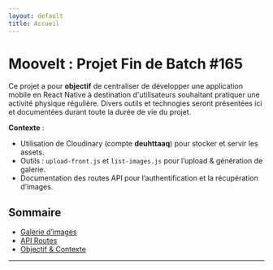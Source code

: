 ```yaml
---
layout: default
title: Accueil
---
```


# MooveIt : Projet Fin de Batch #165

<div class="intro content-center" markdown="1">

Ce projet a pour **objectif** de centraliser de développer une application mobile en React Native à destination d'utilisateurs souhaitant pratiquer une activité physique régulière. Divers outils et technogies seront présentées ici et documentées durant toute la durée de vie du projet.

**Contexte** :

- Utilisation de Cloudinary (compte **deuhttaaq**) pour stocker et servir les assets.
- Outils : `upload-front.js` et `list-images.js` pour l’upload & génération de galerie.
- Documentation des routes API pour l’authentification et la récupération d’images.

</div>

## Sommaire

- [Galerie d’images](images-gallery.html)
- [API Routes](routes.html)
- [Objectif & Contexte](#projet-fin-de-batch)

---
